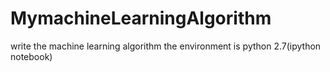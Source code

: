 # MymachineLearningAlgorithm
write  the machine learning algorithm
the environment is python 2.7(ipython notebook)
